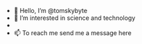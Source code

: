 - 👋 Hello, I’m @tomskybyte
- 👀 I’m interested in science and technology
- 
- 📫 To reach me send me a message here

